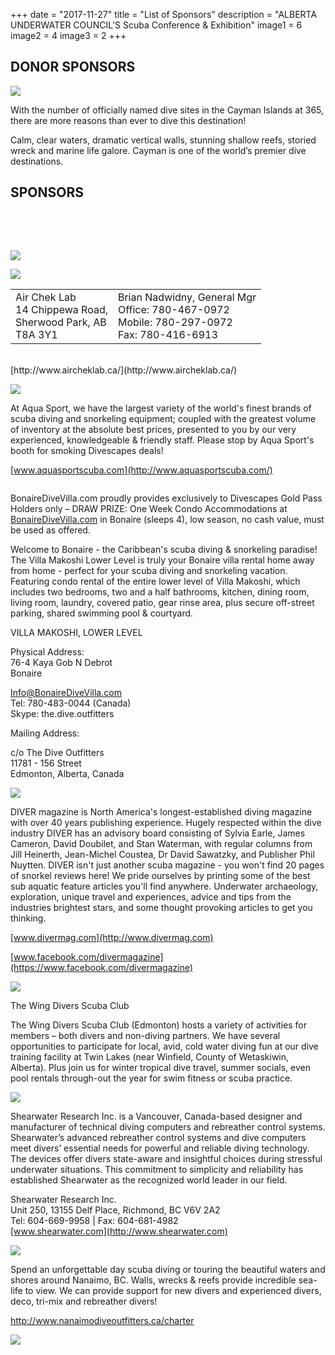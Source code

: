 +++
date        = "2017-11-27"
title       = "List of Sponsors"
description = "ALBERTA UNDERWATER COUNCIL'S Scuba Conference & Exhibition"
image1 = 6
image2 = 4
image3 = 2
+++

## DONOR SPONSORS

<p><a href="https://www.visitcaymanislands.com/en-ca/"><img src="/images/sponsors/cayman.jpg" border="0" /></a></p>

With the number of officially named dive sites in the Cayman Islands at 365, there are more reasons than ever to dive this destination!

Calm, clear waters, dramatic vertical walls, stunning shallow reefs, storied wreck and marine life galore.  Cayman is one of the world’s premier dive destinations.

## SPONSORS
<br/><p>&nbsp;</p>
<p><img src="/images/sponsors/saskatoon-av.png" border="0" /></p>

<p><img src="/images/sponsors/AirChekLab.jpg" border="0" /></p>

<table width="100%"><tr><td>
Air Chek Lab<br/>
14 Chippewa Road,<br/>
Sherwood Park, AB<br/>
T8A 3Y1</td><td>
Brian Nadwidny, General Mgr<br/>
Office: 780-467-0972<br/>
Mobile: 780-297-0972<br/>
Fax: 780-416-6913
</td></tr></table>
<br/>
[http://www.aircheklab.ca/](http://www.aircheklab.ca/)

<p><img src="/images/sponsors/AquasportScuba.jpg" border="0" /></p>

At Aqua Sport, we have the largest variety of the world's finest brands of scuba diving and snorkeling equipment; coupled with the greatest volume of inventory at the absolute best prices, presented to you by our very experienced, knowledgeable & friendly staff. Please stop by Aqua Sport's booth for smoking Divescapes deals!

[www.aquasportscuba.com](http://www.aquasportscuba.com/)

<a href="http://www.bonairedivevilla.com/"><img src="/images/sponsors/BonaireDiveVilla2.jpg" alt=""></a>

BonaireDiveVilla.com proudly provides exclusively to Divescapes Gold Pass Holders only – DRAW PRIZE: One Week Condo Accommodations at [BonaireDiveVilla.com](http://www.bonairedivevilla.com/) in Bonaire (sleeps 4), low season, no cash value, must be used as offered.

Welcome to Bonaire - the Caribbean's scuba diving & snorkeling paradise! The Villa Makoshi Lower Level is truly your Bonaire villa rental home away from home  - perfect for your scuba diving and snorkeling vacation. Featuring condo rental of the entire lower level of Villa Makoshi, which includes two bedrooms, two and a half bathrooms, kitchen, dining room, living room, laundry, covered patio, gear rinse area, plus secure off-street parking, shared swimming pool & courtyard.

VILLA MAKOSHI​, LOWER LEVEL

Physical Address:<br/>
76-4 Kaya Gob N Debrot<br/>
Bonaire

[Info@BonaireDiveVilla.com​](mailto:Info@BonaireDiveVilla.com​)<br/>
Tel: 780-483-0044 (Canada)<br/>
Skype: the.dive.outfitters

Mailing Address:

c/o The Dive Outfitters<br/>
11781 - 156 Street<br/>
Edmonton, Alberta, Canada


<p><img src="/images/sponsors/diver-magazine.jpg" border="0" /></p>

DIVER magazine is North America's longest-established diving magazine with over 40 years publishing experience. Hugely respected within the dive industry DIVER has an advisory board consisting of Sylvia Earle, James Cameron, David Doubilet, and Stan Waterman, with regular columns from Jill Heinerth, Jean-Michel Coustea, Dr David Sawatzky, and Publisher Phil Nuytten. DIVER isn't just another scuba magazine - you won't find 20 pages of snorkel reviews here! We pride ourselves by printing some of the best sub aquatic feature articles you'll find anywhere. Underwater archaeology, exploration, unique travel and experiences, advice and tips from the industries brightest stars, and some thought provoking articles to get you thinking.

[www.divermag.com](http://www.divermag.com)

[www.facebook.com/divermagazine](https://www.facebook.com/divermagazine)

<p><img src="/images/sponsors/wdsc.gif" border="0" /></p>

The Wing Divers Scuba Club

The Wing Divers Scuba Club (Edmonton) hosts a variety of activities for members – both divers and non-diving partners. We have several opportunities to participate for local, avid, cold water diving fun at our dive training facility at Twin Lakes (near Winfield, County of Wetaskiwin, Alberta).  Plus join us for winter tropical dive travel, summer socials, even pool rentals through-out the year for swim fitness or scuba practice.

<p><img src="/images/sponsors/shearwater.jpg" border="0" /></p>

Shearwater Research Inc. is a Vancouver, Canada-based designer and manufacturer of technical diving computers and rebreather control systems.  Shearwater’s advanced rebreather control systems and dive computers meet divers’ essential needs for powerful and reliable diving technology.  The devices offer divers state-aware and insightful choices during stressful underwater situations.  This commitment to simplicity and reliability has established Shearwater as the recognized world leader in our field.

Shearwater Research Inc.<br/>
Unit 250, 13155 Delf Place, Richmond, BC V6V 2A2<br/>
Tel: 604-669-9958 | Fax: 604-681-4982<br/>
[www.shearwater.com](http://www.shearwater.com)

<p><img src="/images/exhibitors/shepherd.jpg" border="0" /></p>

Spend an unforgettable day scuba diving or touring the beautiful waters and shores around Nanaimo, BC.  Walls, wrecks & reefs provide incredible sea-life to view.  We can provide support for new divers and experienced divers, deco, tri-mix and rebreather divers!

<p><a href="http://www.nanaimodiveoutfitters.ca/charter">http://www.nanaimodiveoutfitters.ca/charter</a></p>

<p><a href="http://www.underwateroutlaws.com/"><img src="/images/sponsors/outlaws.jpg" border="0" /></a></p>
